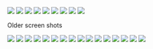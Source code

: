 ![](http://jimroal.com/A2DPScreens/A2DPVolume1.png)
![](http://jimroal.com/A2DPScreens/A2DPVolume2.png)
![](http://jimroal.com/A2DPScreens/A2DPVolume3.png)
![](http://jimroal.com/A2DPScreens/A2DPVolume4.png)
![](http://jimroal.com/A2DPScreens/A2DPVolume5.png)
![](http://jimroal.com/A2DPScreens/A2DPVolume6.png)
![](http://jimroal.com/A2DPScreens/A2DPVolume7.png)
![](http://jimroal.com/A2DPScreens/A2DPVolume8.png)
![](http://jimroal.com/A2DPScreens/A2DPVolume9.png)

Older screen shots

![](http://jimroal.com/A2DPScreens/Image1.png)
![](http://jimroal.com/A2DPScreens/Image1b.png)
![](http://jimroal.com/A2DPScreens/Image2.png)
![](http://jimroal.com/A2DPScreens/Image3.png)
![](http://jimroal.com/A2DPScreens/Image3b.png)
![](http://jimroal.com/A2DPScreens/Image3c.png)
![](http://jimroal.com/A2DPScreens/Image4.png)
![](http://jimroal.com/A2DPScreens/Image5.png)
![](http://jimroal.com/A2DPScreens/Image5b.png)
![](http://jimroal.com/A2DPScreens/Image6.png)
![](http://jimroal.com/A2DPScreens/Image7.png)
![](http://jimroal.com/A2DPScreens/Image8.png)
![](http://jimroal.com/A2DPScreens/Image9.png)
![](http://jimroal.com/A2DPScreens/Image10.png)
![](http://jimroal.com/A2DPScreens/Image11.png)
![](http://jimroal.com/A2DPScreens/Image1.png)
